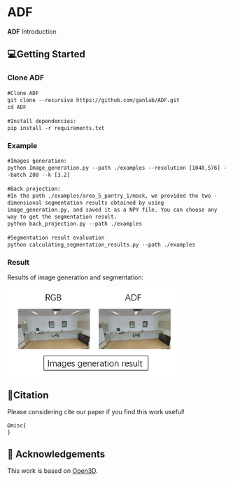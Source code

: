 # ADF

**ADF** Introduction


## :computer:Getting Started
### Clone ADF
```shell
#Clone ADF
git clone --recursive https://github.com/ganlab/ADF.git
cd ADF

#Install dependencies:
pip install -r requirements.txt
```


### Example
```shell
#Images generation:
python Image_generation.py --path ./examples --resolution [1048,576] --batch 200 --k [3.2]

#Back projection:
#In the path ./examples/area_5_pantry_1/mask, we provided the two -dimensional segmentation results obtained by using image_generation.py, and saved it as a NPY file. You can choose any way to get the segmentation result.
python back_projection.py --path ./examples

#Segmentation result evaluation
python calculating_segmentation_results.py --path ./examples
```


### Result

Results of image generation and segmentation:

<img src="./assets/result.png" alt="Result Image" width="400">


## :book:Citation
Please considering cite our paper if you find this work useful!
```
@misc{
}
```

## :clap: Acknowledgements
This work is based on [Open3D](https://github.com/isl-org/Open3D).